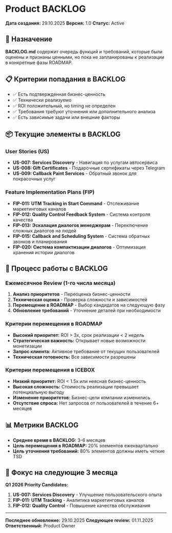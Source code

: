 # Product BACKLOG

**Дата создания:** 29.10.2025
**Версия:** 1.0
**Статус:** Active

## 🎯 Назначение

**BACKLOG.md** содержит очередь функций и требований, которые были оценены и признаны ценными, но пока не запланированы к реализации в конкретные фазы ROADMAP.

## 📋 Критерии попадания в BACKLOG

- ✅ Есть подтвержденная бизнес-ценность
- ✅ Технически реализуемо
- ✅ ROI положительный, но timing не определен
- ✅ Требования требуют уточнения или дополнительного анализа
- ✅ Есть зависимые задачи или внешние факторы

## 📦 Текущие элементы в BACKLOG

### User Stories (US)
- **US-007: Services Discovery** - Навигация по услугам автосервиса
- **US-008: Gift Certificates** - Подарочные сертификаты через Telegram
- **US-009: Callback Paint Services** - Обратный звонок для покрасочных услуг

### Feature Implementation Plans (FIP)
- **FIP-011: UTM Tracking in Start Command** - Отслеживание маркетинговых каналов
- **FIP-012: Quality Control Feedback System** - Система контроля качества
- **FIP-013: Эскалация диалогов менеджерам** - Переключение сложных диалогов на людей
- **FIP-015: Callback and Scheduling System** - Система обратных звонков и планирования
- **FIP-020: Система компактизации диалогов** - Оптимизация хранения истории диалогов

## 🔄 Процесс работы с BACKLOG

### Ежемесячное Review (1-го числа месяца)
1. **Анализ приоритетов** - Переоценка бизнес-ценности
2. **Техническая оценка** - Проверка сложности и зависимостей
3. **Перемещение в ROADMAP** - Выбор кандидатов на следующую фазу
4. **Обновление требований** - Уточнение деталей при необходимости

### Критерии перемещения в ROADMAP
- **Высокий приоритет:** ROI > 3x, срок реализации < 2 недель
- **Стратегическая важность:** Открывает новые возможности монетизации
- **Запрос клиента:** Активное требование от текущих пользователей
- **Техническая готовность:** Все зависимости разрешены

### Критерии перемещения в ICEBOX
- **Низкий приоритет:** ROI < 1.5x или неясная бизнес-ценность
- **Высокая сложность:** Стоимость реализации превышает потенциальную выгоду
- **Изменение приоритетов:** Бизнес-цели компании изменились
- **Отсутствие спроса:** Нет запросов от пользователей в течение 6+ месяцев

## 📊 Метрики BACKLOG

- **Среднее время в BACKLOG:** 3-6 месяцев
- **Цель перемещения в ROADMAP:** 20% элементов ежеквартально
- **Цель уточнения требований:** 80% элементов должны иметь четкие TSD

## 🎯 Фокус на следующие 3 месяца

**Q1 2026 Priority Candidates:**
1. **US-007: Services Discovery** - Улучшение пользовательского опыта
2. **FIP-011: UTM Tracking** - Аналитика маркетинговых каналов
3. **FIP-012: Quality Control** - Повышение качества обслуживания

---

**Последнее обновление:** 29.10.2025
**Следующее review:** 01.11.2025
**Ответственный:** Product Owner